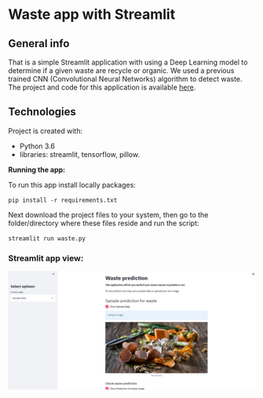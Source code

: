 # Waste app with Streamlit

## General info

That is a simple Streamlit application with using a Deep Learning model to determine if a given waste are recycle or organic. 
We used a previous trained CNN (Convolutional Neural Networks) algorithm to detect waste. The project and code for this application is available [here](https://github.com/aniass/Waste-Classification).

## Technologies
Project is created with:

* Python 3.6
* libraries: streamlit, tensorflow, pillow.

**Running the app:**

To run this app install locally packages: 
```
pip install -r requirements.txt
```
Next download the project files to your system, then go to the folder/directory where these files reside and run the script:
```
streamlit run waste.py
```


### Streamlit app view:

![Streamlit app view](streamlit_app.PNG)
